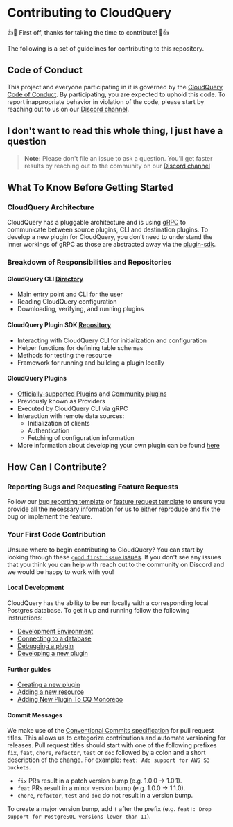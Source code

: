 
# Contributing to CloudQuery

:+1::tada: First off, thanks for taking the time to contribute! :tada::+1:

The following is a set of guidelines for contributing to this repository.

## Code of Conduct

This project and everyone participating in it is governed by the [CloudQuery Code of Conduct](./CODE_OF_CONDUCT.md). By participating, you are expected to uphold this code. To report inappropriate behavior in violation of the code, please start by reaching out to us on our [Discord channel](https://cloudquery.io/discord).

## I don't want to read this whole thing, I just have a question

> **Note:** Please don't file an issue to ask a question. You'll get faster results by reaching out to the community on our [Discord channel](https://cloudquery.io/discord)

## What To Know Before Getting Started

### CloudQuery Architecture

CloudQuery has a pluggable architecture and is using [gRPC](https://grpc.io/) to communicate between source plugins, CLI and destination plugins. To develop a new plugin for CloudQuery, you don’t need to understand the inner workings of gRPC as those are abstracted away via the [plugin-sdk](#cloudquery-plugin-sdk-repository).

### Breakdown of Responsibilities and Repositories

#### CloudQuery CLI [Directory](./cli)

* Main entry point and CLI for the user
* Reading CloudQuery configuration
* Downloading, verifying, and running plugins

#### CloudQuery Plugin SDK [Repository](https://github.com/cloudquery/plugin-sdk)

* Interacting with CloudQuery CLI for initialization and configuration
* Helper functions for defining table schemas
* Methods for testing the resource
* Framework for running and building a plugin locally

#### CloudQuery Plugins

* [Officially-supported Plugins](./plugins) and [Community plugins](https://github.com/search?p=1&q=cq-plugin-&type=Repositories)
* Previously known as Providers
* Executed by CloudQuery CLI via gRPC
* Interaction with remote data sources:
  * Initialization of clients
  * Authentication
  * Fetching of configuration information
* More information about developing your own plugin can be found [here](https://cloudquery.io/docs/developers/developing-new-provider)

## How Can I Contribute?

### Reporting Bugs and Requesting Feature Requests

Follow our [bug reporting template](https://github.com/cloudquery/cloudquery/issues/new?assignees=&labels=bug&template=bug_report.md) or [feature request template](https://github.com/cloudquery/cloudquery/issues/new?assignees=&labels=enhancement&template=feature_request.md) to ensure you provide all the necessary information for us to either reproduce and fix the bug or implement the feature.

### Your First Code Contribution

Unsure where to begin contributing to CloudQuery? You can start by looking through these [`good first issue` issues](https://github.com/cloudquery/cloudquery/issues?q=is%3Aopen+is%3Aissue+label%3A%22good+first+issue%22).
If you don't see any issues that you think you can help with reach out to the community on Discord and we would be happy to work with you!

#### Local Development

CloudQuery has the ability to be run locally with a corresponding local Postgres database. To get it up and running follow the following instructions:

* [Development Environment](./contributing/development_environment.md)
* [Connecting to a database](https://docs.cloudquery.io/docs/getting-started#spawn-or-connect-to-a-database)
* [Debugging a plugin](https://docs.cloudquery.io/docs/developers/debugging)
* [Developing a new plugin](https://docs.cloudquery.io/docs/developers/developing-new-provider)

#### Further guides

* [Creating a new plugin](./contributing/creating_a_new_plugin.md)
* [Adding a new resource](./contributing/adding_a_new_resource.md)
* [Adding New Plugin To CQ Monorepo](./contributing/adding_a_new_plugin_to_cq_monorepo.md)

#### Commit Messages

We make use of the [Conventional Commits specification](https://www.conventionalcommits.org/en/v1.0.0/) for pull request titles. This allows us to categorize contributions and automate versioning for releases. Pull request titles should start with one of the following prefixes `fix`, `feat`, `chore`, `refactor`, `test` or `doc` followed by a colon and a short description of the change. For example: `feat: Add support for AWS S3 buckets`.

- `fix` PRs result in a patch version bump (e.g. 1.0.0 -> 1.0.1). 
- `feat` PRs result in a minor version bump (e.g. 1.0.0 -> 1.1.0). 
- `chore`, `refactor`, `test` and `doc` do not result in a version bump.

To create a major version bump, add `!` after the prefix (e.g. `feat!: Drop support for PostgreSQL versions lower than 11`).
